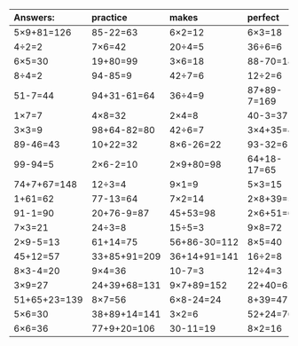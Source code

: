 | Answers: | practice | makes | perfect | ! |
| :--- | :--- | :--- | :--- | :--- |
| 5×9+81=126 | 85-22=63 | 6×2=12 | 6×3=18 | 33+26=59 | 
| 4÷2=2 | 7×6=42 | 20÷4=5 | 36÷6=6 | 41+27=68 | 
| 6×5=30 | 19+80=99 | 3×6=18 | 88-70=18 | 21÷7=3 | 
| 8÷4=2 | 94-85=9 | 42÷7=6 | 12÷2=6 | 57+17=74 | 
| 51-7=44 | 94+31-61=64 | 36÷4=9 | 87+89-7=169 | 35÷7=5 | 
| 1×7=7 | 4×8=32 | 2×4=8 | 40-3=37 | 74-54=20 | 
| 3×3=9 | 98+64-82=80 | 42÷6=7 | 3×4+35=47 | 8×1=8 | 
| 89-46=43 | 10+22=32 | 8×6-26=22 | 93-32=61 | 86+3=89 | 
| 99-94=5 | 2×6-2=10 | 2×9+80=98 | 64+18-17=65 | 5×2=10 | 
| 74+7+67=148 | 12÷3=4 | 9×1=9 | 5×3=15 | 63÷9=7 | 
| 1+61=62 | 77-13=64 | 7×2=14 | 2×8+39=55 | 6×8=48 | 
| 91-1=90 | 20+76-9=87 | 45+53=98 | 2×6+51=63 | 8×9-33=39 | 
| 7×3=21 | 24÷3=8 | 15÷5=3 | 9×8=72 | 2×4+56=64 | 
| 2×9-5=13 | 61+14=75 | 56+86-30=112 | 8×5=40 | 70-24=46 | 
| 45+12=57 | 33+85+91=209 | 36+14+91=141 | 16÷2=8 | 21+47=68 | 
| 8×3-4=20 | 9×4=36 | 10-7=3 | 12÷4=3 | 3+89=92 | 
| 3×9=27 | 24+39+68=131 | 9×7+89=152 | 22+40=62 | 5×7=35 | 
| 51+65+23=139 | 8×7=56 | 6×8-24=24 | 8+39=47 | 2×6-7=5 | 
| 5×6=30 | 38+89+14=141 | 3×2=6 | 52+24=76 | 51+43+7=101 | 
| 6×6=36 | 77+9+20=106 | 30-11=19 | 8×2=16 | 9×2=18 | 

